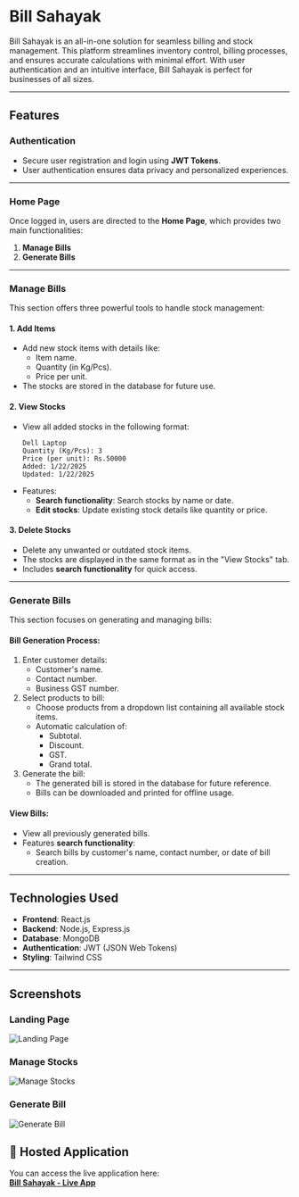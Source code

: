 
# Bill Sahayak

Bill Sahayak is an all-in-one solution for seamless billing and stock management. This platform streamlines inventory control, billing processes, and ensures accurate calculations with minimal effort. With user authentication and an intuitive interface, Bill Sahayak is perfect for businesses of all sizes.


---

## **Features**

### **Authentication**
- Secure user registration and login using **JWT Tokens**.
- User authentication ensures data privacy and personalized experiences.

---

### **Home Page**
Once logged in, users are directed to the **Home Page**, which provides two main functionalities:
1. **Manage Bills**
2. **Generate Bills**

---

### **Manage Bills**
This section offers three powerful tools to handle stock management:

#### 1. **Add Items**  
   - Add new stock items with details like:
     - Item name.
     - Quantity (in Kg/Pcs).
     - Price per unit.
   - The stocks are stored in the database for future use.

#### 2. **View Stocks**
   - View all added stocks in the following format:
     ```
     Dell Laptop
     Quantity (Kg/Pcs): 3
     Price (per unit): Rs.50000
     Added: 1/22/2025
     Updated: 1/22/2025
     ```
   - Features:
     - **Search functionality**: Search stocks by name or date.
     - **Edit stocks**: Update existing stock details like quantity or price.

#### 3. **Delete Stocks**
   - Delete any unwanted or outdated stock items.
   - The stocks are displayed in the same format as in the "View Stocks" tab.
   - Includes **search functionality** for quick access.

---

### **Generate Bills**
This section focuses on generating and managing bills:

#### **Bill Generation Process**:
1. Enter customer details:
   - Customer's name.
   - Contact number.
   - Business GST number.
2. Select products to bill:
   - Choose products from a dropdown list containing all available stock items.
   - Automatic calculation of:
     - Subtotal.
     - Discount.
     - GST.
     - Grand total.
3. Generate the bill:
   - The generated bill is stored in the database for future reference.
   - Bills can be downloaded and printed for offline usage.

#### **View Bills**:
- View all previously generated bills.
- Features **search functionality**:
  - Search bills by customer's name, contact number, or date of bill creation.

---
## **Technologies Used**
- **Frontend**: React.js
- **Backend**: Node.js, Express.js
- **Database**: MongoDB
- **Authentication**: JWT (JSON Web Tokens)
- **Styling**: Tailwind CSS

---
## Screenshots

### Landing Page
![Landing Page](https://github.com/yash2870/Bill-Sahayak/blob/main/Landing%20Page.png)

### Manage Stocks
![Manage Stocks](https://github.com/yash2870/Bill-Sahayak/blob/main/Manage%20Stocks.png)

### Generate Bill
![Generate Bill](https://github.com/yash2870/Bill-Sahayak/blob/main/Generate%20Bill.png)

## 🚀 Hosted Application

You can access the live application here:  
[**Bill Sahayak - Live App**](https://bill-sahayak.onrender.com)  
